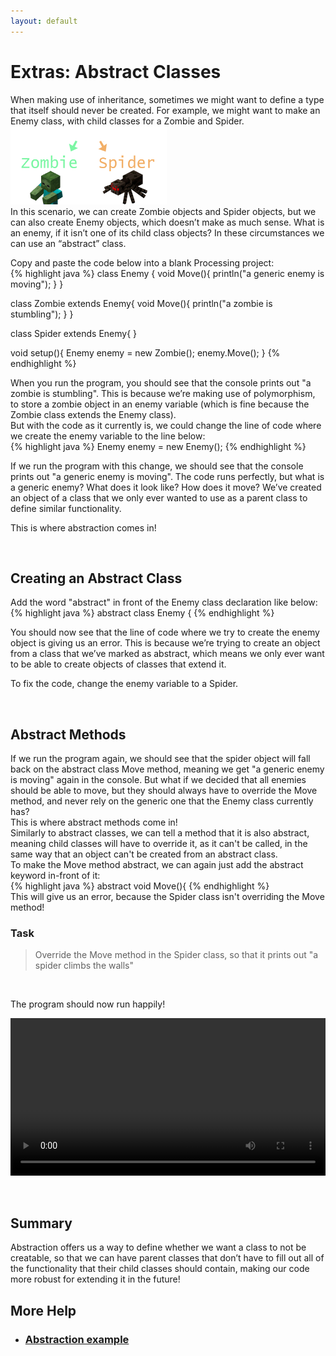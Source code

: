 ```yaml
---
layout: default
---
```


<H1>Extras: Abstract Classes</H1>
When making use of inheritance, sometimes we might want to define a type that itself should never be created.
For example, we might want to make an Enemy class, with child classes for a Zombie and Spider.<br>

<img src="../Images/abstract_enemy.png" width="250" height="125">



<br>
In this scenario, we can create Zombie objects and Spider objects, but we can also create Enemy objects, which doesn’t make as much sense. What is an enemy, if it isn’t one of its child class objects?
In these circumstances we can use an “abstract” class.

Copy and paste the code below into a blank Processing project:<br>
{% highlight java %}
class Enemy {
  void Move(){
    println("a generic enemy is moving");
  }
}

class Zombie extends Enemy{
  void Move(){
    println("a zombie is stumbling");
  }
}

class Spider extends Enemy{
}

void setup(){
  Enemy enemy = new Zombie();
  enemy.Move();
}
{% endhighlight %}


When you run the program, you should see that the console prints out "a zombie is stumbling". This is because we’re making use of polymorphism, to store a zombie object in an enemy variable (which is fine because the Zombie class extends the Enemy class).<br>
But with the code as it currently is, we could change the line of code where we create the enemy variable to the line below:<br>
{% highlight java %}
Enemy enemy = new Enemy();
{% endhighlight %}

If we run the program with this change, we should see that the console prints out "a generic enemy is moving". The code runs perfectly, but what is a generic enemy? What does it look like? How does it move? We’ve created an object of a class that we only ever wanted to use as a parent class to define similar functionality.

This is where abstraction comes in!

<br>
<h2 id="creating_an_abstract_class">Creating an Abstract Class</h2>
Add the word "abstract" in front of the Enemy class declaration like below:<br>
{% highlight java %}
abstract class Enemy {
{% endhighlight %}<br>

You should now see that the line of code where we try to create the enemy object is giving us an error. This is because we’re trying to create an object from a class that we’ve marked as abstract, which means we only ever want to be able to create objects of classes that extend it.

To fix the code, change the enemy variable to a Spider.

<br>
<h2>Abstract Methods</h2>
If we run the program again, we should see that the spider object will fall back on the abstract class Move method, meaning we get "a generic enemy is moving" again in the console. But what if we decided that all enemies should be able to move, but they should always have to override the Move method, and never rely on the generic one that the Enemy class currently has?<br>
This is where abstract methods come in!<br>
Similarly to abstract classes, we can tell a method that it is also abstract, meaning child classes will have to override it, as it can't be called, in the same way that an object can't be created from an abstract class.<br>
To make the Move method abstract, we can again just add the abstract keyword in-front of it:<br>
{% highlight java %}
abstract void Move(){
{% endhighlight %}<br>
This will give us an error, because the Spider class isn't overriding the Move method!

<h3>Task</h3>
<blockquote>Override the Move method in the Spider class, so that it prints out "a spider climbs the walls"</blockquote><br>

The program should now run happily!


<div style="display: flex; justify-content: center; align-items: center; height: 100%;">
  <video width="600" controls style="max-width: 100%;">
    <source src="{{ site.baseurl }}/Videos/Abstraction.mp4" type="video/mp4">
    Your browser does not support the video tag.
  </video>
</div>

<br>

<br>
<h2>Summary</h2>
Abstraction offers us a way to define whether we want a class to not be creatable, so that we can have parent classes that don’t have to fill out all of the functionality that their child classes should contain, making our code more robust for extending it in the future!


<h2>More Help</h2>
<ul>
    <li><h3><a href="https://www.w3schools.com/java/java_abstract.asp" target="_blank">Abstraction example</a></h3></li>
</ul>
<br>

